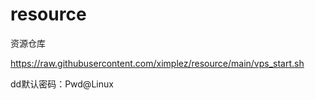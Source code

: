 # resource
资源仓库

https://raw.githubusercontent.com/ximplez/resource/main/vps_start.sh

dd默认密码：Pwd@Linux